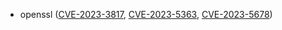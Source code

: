 - openssl ([CVE-2023-3817](https://nvd.nist.gov/vuln/detail/CVE-2023-3817), [CVE-2023-5363](https://nvd.nist.gov/vuln/detail/CVE-2023-5363), [CVE-2023-5678](https://nvd.nist.gov/vuln/detail/CVE-2023-5678))
